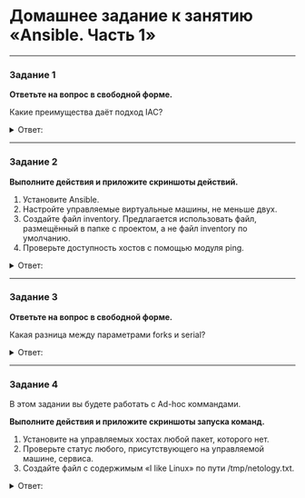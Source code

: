 # Домашнее задание к занятию «Ansible. Часть 1»

---

### Задание 1

**Ответьте на вопрос в свободной форме.**

Какие преимущества даёт подход IAC?

<details> 
<summary> Ответ:  </summary>
 IAC это подход к управлению инфоструктуры через конфиг файл.
Главное приемущество это не нужно устанавливать агентов на упровляемые хосты. Скорость настройки и один инженер может управлять огромным количеством машин.
</details> 

---

### Задание 2 

**Выполните действия и приложите скриншоты действий.**

1. Установите Ansible.
2. Настройте управляемые виртуальные машины, не меньше двух.
3. Создайте файл inventory. Предлагается использовать файл, размещённый в папке с проектом, а не файл inventory по умолчанию.
4. Проверьте доступность хостов с помощью модуля ping.

<details> 
<summary> Ответ:  </summary>
1. Установка Ansible командой для Ubuntu
 
```
sudo apt install ansible
```
![](https://user-images.githubusercontent.com/134618774/242299838-1ff65f75-4587-412f-9370-0a5f4b2ff25d.png)
 
Установка завершена. Смотрим версию командой:
 ```
 ansible --version
 ```
![](https://user-images.githubusercontent.com/134618774/242301217-4a553bf8-8059-464f-b6d9-a247ddbed2ce.png)
 
2. Настроим файл инвентаризации
Он содержит список устройств к которым будем подключатся

Создадим файл конфигурации командой. При установки он не создался. 
```
sudo vim /etc/ansible/ansible.cfg 
```
Проверим 
 
![](https://user-images.githubusercontent.com/134618774/242334976-6cff7217-d7b2-4e11-b18f-39d7f660a9eb.png) 
 
</details>

---

### Задание 3 

**Ответьте на вопрос в свободной форме.**

Какая разница между параметрами forks и serial? 

<details> 
<summary> Ответ:  </summary>
 
</details>

---

### Задание 4 

В этом задании вы будете работать с Ad-hoc коммандами.

**Выполните действия и приложите скриншоты запуска команд.**

1. Установите на управляемых хостах любой пакет, которого нет.
2. Проверьте статус любого, присутствующего на управляемой машине, сервиса. 
3. Создайте файл с содержимым «I like Linux» по пути /tmp/netology.txt.
 
 <details> 
<summary> Ответ:  </summary>
 
</details>
